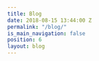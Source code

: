 ```yaml
---
title: Blog
date: 2018-08-15 13:44:00 Z
permalink: "/blog/"
is_main_navigation: false
position: 6
layout: blog
---
```


